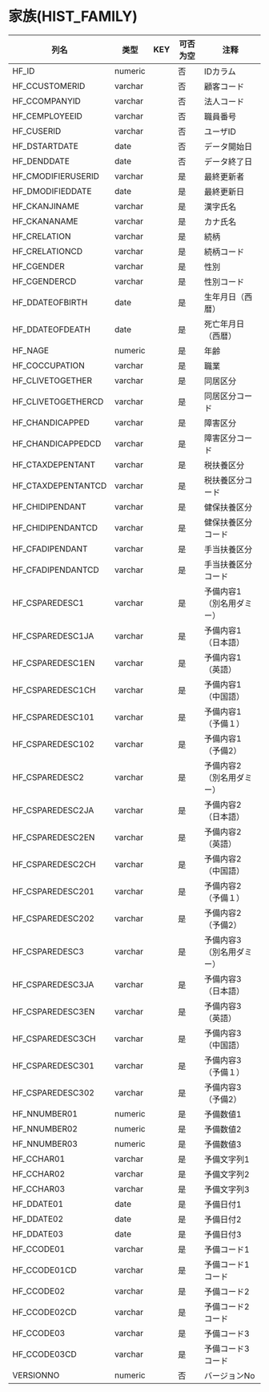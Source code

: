 # 家族(HIST_FAMILY)
| 列名   | 类型   | KEY  | 可否为空 | 注释   |
| ---- | ---- | ---- | ---- | ---- |
|HF_ID|numeric||否|IDカラム|
|HF_CCUSTOMERID|varchar||否|顧客コード|
|HF_CCOMPANYID|varchar||否|法人コード|
|HF_CEMPLOYEEID|varchar||否|職員番号|
|HF_CUSERID|varchar||否|ユーザID|
|HF_DSTARTDATE|date||否|データ開始日|
|HF_DENDDATE|date||否|データ終了日|
|HF_CMODIFIERUSERID|varchar||是|最終更新者|
|HF_DMODIFIEDDATE|date||是|最終更新日|
|HF_CKANJINAME|varchar||是|漢字氏名|
|HF_CKANANAME|varchar||是|カナ氏名|
|HF_CRELATION|varchar||是|続柄|
|HF_CRELATIONCD|varchar||是|続柄コード|
|HF_CGENDER|varchar||是|性別|
|HF_CGENDERCD|varchar||是|性別コード|
|HF_DDATEOFBIRTH|date||是|生年月日（西暦）|
|HF_DDATEOFDEATH|date||是|死亡年月日（西暦）|
|HF_NAGE|numeric||是|年齢|
|HF_COCCUPATION|varchar||是|職業|
|HF_CLIVETOGETHER|varchar||是|同居区分|
|HF_CLIVETOGETHERCD|varchar||是|同居区分コード|
|HF_CHANDICAPPED|varchar||是|障害区分|
|HF_CHANDICAPPEDCD|varchar||是|障害区分コード|
|HF_CTAXDEPENTANT|varchar||是|税扶養区分|
|HF_CTAXDEPENTANTCD|varchar||是|税扶養区分コード|
|HF_CHIDIPENDANT|varchar||是|健保扶養区分|
|HF_CHIDIPENDANTCD|varchar||是|健保扶養区分コード|
|HF_CFADIPENDANT|varchar||是|手当扶養区分|
|HF_CFADIPENDANTCD|varchar||是|手当扶養区分コード|
|HF_CSPAREDESC1|varchar||是|予備内容1（別名用ダミー）|
|HF_CSPAREDESC1JA|varchar||是|予備内容1（日本語）|
|HF_CSPAREDESC1EN|varchar||是|予備内容1（英語）|
|HF_CSPAREDESC1CH|varchar||是|予備内容1（中国語）|
|HF_CSPAREDESC101|varchar||是|予備内容1（予備１）|
|HF_CSPAREDESC102|varchar||是|予備内容1（予備2）|
|HF_CSPAREDESC2|varchar||是|予備内容2（別名用ダミー）|
|HF_CSPAREDESC2JA|varchar||是|予備内容2（日本語）|
|HF_CSPAREDESC2EN|varchar||是|予備内容2（英語）|
|HF_CSPAREDESC2CH|varchar||是|予備内容2（中国語）|
|HF_CSPAREDESC201|varchar||是|予備内容2（予備１）|
|HF_CSPAREDESC202|varchar||是|予備内容2（予備2）|
|HF_CSPAREDESC3|varchar||是|予備内容3（別名用ダミー）|
|HF_CSPAREDESC3JA|varchar||是|予備内容3（日本語）|
|HF_CSPAREDESC3EN|varchar||是|予備内容3（英語）|
|HF_CSPAREDESC3CH|varchar||是|予備内容3（中国語）|
|HF_CSPAREDESC301|varchar||是|予備内容3（予備１）|
|HF_CSPAREDESC302|varchar||是|予備内容3（予備2）|
|HF_NNUMBER01|numeric||是|予備数値1|
|HF_NNUMBER02|numeric||是|予備数値2|
|HF_NNUMBER03|numeric||是|予備数値3|
|HF_CCHAR01|varchar||是|予備文字列1|
|HF_CCHAR02|varchar||是|予備文字列2|
|HF_CCHAR03|varchar||是|予備文字列3|
|HF_DDATE01|date||是|予備日付1|
|HF_DDATE02|date||是|予備日付2|
|HF_DDATE03|date||是|予備日付3|
|HF_CCODE01|varchar||是|予備コード1|
|HF_CCODE01CD|varchar||是|予備コード1コード|
|HF_CCODE02|varchar||是|予備コード2|
|HF_CCODE02CD|varchar||是|予備コード2コード|
|HF_CCODE03|varchar||是|予備コード3|
|HF_CCODE03CD|varchar||是|予備コード3コード|
|VERSIONNO|numeric||否|バージョンNo|
